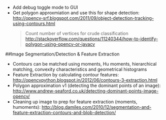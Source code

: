 + Add debug toggle mode to GUI
+ Get polygon approxmiation and use this for shape detection: http://opencv-srf.blogspot.com/2011/09/object-detection-tracking-using-contours.html
	> Count number of vertices for crude classification
http://stackoverflow.com/questions/11240344/how-to-identify-polygon-using-opencv-or-javacv

##Image Segmentation/Detection & Feature Extraction
+ Contours can be matched using moments, Hu moments, hierarchical matching, convexity characteristics and geometrical histograms
+ Feature Extraction by calculating contour features: http://opencvpython.blogspot.in/2012/06/contours-3-extraction.html
+ Polygon approximation v1 (detecting the dominant points of an image): http://www.andrew-seaford.co.uk/detecting-dominant-points-image-opencv/
+ Cleaning up image to prep for feature extraction (moments, humoments): http://blog.damiles.com/2010/12/segmentation-and-feature-extraction-contours-and-blob-detection/